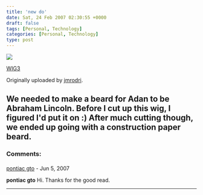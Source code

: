 ```yaml
---
title: 'new do'
date: Sat, 24 Feb 2007 02:30:55 +0000
draft: false
tags: [Personal, Technology]
categories: [Personal, Technology]
type: post
---
```


[![](http://farm1.static.flickr.com/156/400270549_5db35f26c5_m.jpg)](http://www.flickr.com/photos/jmrodri/400270549/ "photo sharing")

[WIG3](http://www.flickr.com/photos/jmrodri/400270549/)

Originally uploaded by [jmrodri](http://www.flickr.com/people/jmrodri/).

We needed to make a beard for Adan to be Abraham Lincoln. Before I cut up this wig, I figured I'd put it on :) After much cutting though, we ended up going with a construction paper beard.
---
### Comments:
#### 
[pontiac gto](http://www.1970pontiacgto.info "") - <time datetime="2007-06-29 08:29:43">Jun 5, 2007</time>

**pontiac gto** Hi. Thanks for the good read.
<hr />
